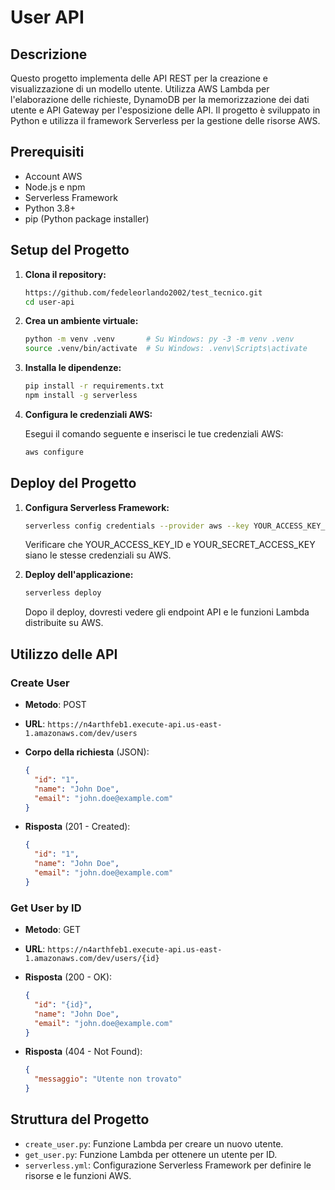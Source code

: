 # User API

## Descrizione

Questo progetto implementa delle API REST per la creazione e visualizzazione di un modello utente. Utilizza AWS Lambda per l'elaborazione delle richieste, DynamoDB per la memorizzazione dei dati utente e API Gateway per l'esposizione delle API. Il progetto è sviluppato in Python e utilizza il framework Serverless per la gestione delle risorse AWS.

## Prerequisiti

- Account AWS
- Node.js e npm
- Serverless Framework
- Python 3.8+
- pip (Python package installer)

## Setup del Progetto

1. **Clona il repository:**

    ```sh
    https://github.com/fedeleorlando2002/test_tecnico.git
    cd user-api
    ```

2. **Crea un ambiente virtuale:**

    ```sh
    python -m venv .venv       # Su Windows: py -3 -m venv .venv
    source .venv/bin/activate  # Su Windows: .venv\Scripts\activate
    ```

3. **Installa le dipendenze:**

    ```sh
    pip install -r requirements.txt
    npm install -g serverless
    ```

4. **Configura le credenziali AWS:**

    Esegui il comando seguente e inserisci le tue credenziali AWS:

    ```sh
    aws configure
    ```

## Deploy del Progetto

1. **Configura Serverless Framework:**

    ```sh
    serverless config credentials --provider aws --key YOUR_ACCESS_KEY_ID --secret YOUR_SECRET_ACCESS_KEY
    ```

     Verificare che YOUR_ACCESS_KEY_ID e YOUR_SECRET_ACCESS_KEY siano le stesse credenziali su AWS.

2. **Deploy dell'applicazione:**

    ```sh
    serverless deploy
    ```

    Dopo il deploy, dovresti vedere gli endpoint API e le funzioni Lambda distribuite su AWS.

## Utilizzo delle API

### Create User

- **Metodo**: POST
- **URL**: `https://n4arthfeb1.execute-api.us-east-1.amazonaws.com/dev/users`
- **Corpo della richiesta** (JSON):

    ```json
    {
      "id": "1",
      "name": "John Doe",
      "email": "john.doe@example.com"
    }
    ```

- **Risposta** (201 - Created):

    ```json
    {
      "id": "1",
      "name": "John Doe",
      "email": "john.doe@example.com"
    }
    ```

### Get User by ID

- **Metodo**: GET
- **URL**: `https://n4arthfeb1.execute-api.us-east-1.amazonaws.com/dev/users/{id}`

- **Risposta** (200 - OK):

    ```json
    {
      "id": "{id}",
      "name": "John Doe",
      "email": "john.doe@example.com"
    }
    ```

- **Risposta** (404 - Not Found):

    ```json
    {
      "messaggio": "Utente non trovato"
    }
    ```

## Struttura del Progetto

- `create_user.py`: Funzione Lambda per creare un nuovo utente.
- `get_user.py`: Funzione Lambda per ottenere un utente per ID.
- `serverless.yml`: Configurazione Serverless Framework per definire le risorse e le funzioni AWS.
